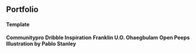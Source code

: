 ## Portfolio 



#### Template

**Communitypro**
**Dribble Inspiration**
**Franklin U.O. Ohaegbulam**
**Open Peeps Illustration by Pablo Stanley**